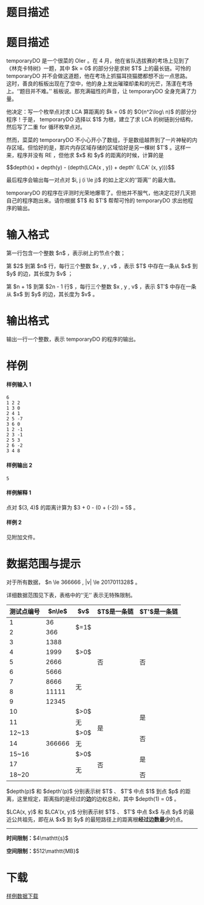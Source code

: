 # 题目描述


# 题目描述


<p> temporaryDO 是一个很菜的 OIer 。在 4 月，他在省队选拔赛的考场上见到了《林克卡特树》一题，其中 $k = 0$ 的部分分是求树 $T$ 上的最长链。可怜的   temporaryDO 并不会做这道题，他在考场上抓猫耳挠猫腮都想不出一点思路。<br/>这时，善良的板板出现在了空中，他的身上发出璀璨却柔和的光芒，荡漾在考场上。‘‘题目并不难。’’ 板板说。那充满磁性的声音，让 temporaryDO 全身充满了力量。</p>
<p>他决定：写一个枚举点对求 LCA 算距离的 $k = 0$ 的 $O(n^2\log\ n)$ 的部分分程序！于是， temporaryDO 选择以 $1$ 为根，建立了求 LCA 的树链剖分结构，然后写了二重 for 循环枚举点对。     </p>
<p>然而，菜菜的 temporaryDO 不小心开小了数组，于是数组越界到了一片神秘的内存区域。但恰好的是，那片内存区域存储的区域恰好是另一棵树 $T′$ 。这样一来，程序并没有 RE ，但他求 $x$ 和 $y$ 的距离的时候，计算的是</p>
<p>$$depth(x) + depth(y) - (depth(LCA(x , y)) + depth′ (LCA′ (x, y)))$$</p>
<p>最后程序会输出每一对点对 $i, j (i \le j)$ 的如上定义的‘‘距离’’ 的最大值。    </p>
<p>temporaryDO 的程序在评测时光荣地爆零了。但他并不服气，他决定花好几天把自己的程序跑出来。请你根据 $T$ 和 $T′$ 帮帮可怜的 temporaryDO 求出他程序的输出。</p>

# 输入格式


<p>第一行包含一个整数 $n$ ，表示树上的节点个数；   </p>
<p>第 $2$ 到第 $n$ 行，每行三个整数 $x , y , v$ ，表示 $T$ 中存在一条从 $x$ 到 $y$ 的边，其长度为 $v$ ；</p>
<p>第 $n + 1$ 到第 $2n - 1 行$ ，每行三个整数 $x , y , v$ ，表示 $T′$ 中存在一条从 $x$ 到 $y$ 的边，其长度为 $v$ 。</p>

# 输出格式


<p>输出一行一个整数，表示 temporaryDO 的程序的输出。</p>

# 样例


<h4>样例输入 1</h4>
<pre><code class="sh_plain">6
1 2 2
1 3 0
2 4 1
2 5 -7
3 6 0
1 2 -1
2 3 -1
2 5 3
2 6 -2
3 4 8</code></pre>
<h4>样例输出 2</h4>
<pre><code class="sh_plain">5</code></pre>
<h4>样例解释 1</h4>
<p>点对 $(3, 4)$ 的距离计算为 $3 + 0 - (0 + (-2)) = 5$ 。</p>
<h4>样例 2</h4>
<p>见附加文件。</p>

# 数据范围与提示


<p>对于所有数据， $n \le 366666 , |v| \le 2017011328$ 。</p>
<p>详细数据范围见下表，表格中的‘‘无’’ 表示无特殊限制。</p>
<div class="table-responsive">
<table class="table table-bordered table-text-center table-vertical-middle"><thead><tr><th>测试点编号</th><th>$n\le$</th><th>$v$</th><th>$T$是一条链</th><th>$T&#39;$是一条链</th></tr></thead><tbody><tr><td>1</td><td>36</td><td rowspan="2">$=1$</td><td rowspan="9">否</td><td rowspan="9">否</td></tr><tr><td>2</td><td>366</td></tr><tr><td>3</td><td>1388</td><td rowspan="3">$&gt;0$</td></tr><tr><td>4</td><td>1999</td></tr><tr><td>5</td><td>2666</td></tr><tr><td>6</td><td>5666</td><td rowspan="4">无</td></tr><tr><td>7</td><td>8666</td></tr><tr><td>8</td><td>11111</td></tr><tr><td>9</td><td>12345</td></tr><tr><td>10</td><td rowspan="7">366666</td><td>$&gt;0$</td><td rowspan="4">是</td><td rowspan="2">是</td></tr><tr><td>11</td><td>无</td></tr><tr><td>12~13</td><td>$&gt;0$</td><td rowspan="2">否</td></tr><tr><td>14</td><td>无</td></tr><tr><td>15~16</td><td>$&gt;0$</td><td rowspan="3">否</td><td rowspan="2">是</td></tr><tr><td>17</td><td rowspan="2">无</td></tr><tr><td>18~20</td><td>否</td></tr></tbody></table></div>

<p> $depth(p)$ 和 $depth′(p)$ 分别表示树 $T$ 、 $T′$ 中点 $1$ 到点 $p$ 的距离，这里规定，距离指的是经过的<strong>边</strong>的边权总和，其中 $depth(1) = 0$ 。    </p>
<p> $LCA(x, y)$ 和 $LCA′(x, y)$ 分别表示树 $T$ 、 $T′$ 中点 $x$ 与点 $y$ 的最近公共祖先，即在从 $x$ 到 $y$ 的最短路径上的距离根<strong>经过边数最少</strong>的点。</p>
<hr/><p><strong>时间限制：</strong>$4\mathtt{s}$</p>
<p><strong>空间限制：</strong>$512\mathtt{MB}$</p>

# 下载


<p><a href="/download.php?type=problem&amp;id=400">样例数据下载</a></p>
